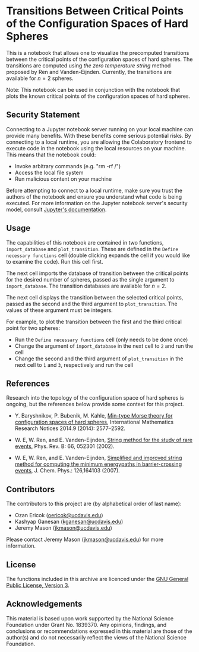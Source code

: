 # **Transitions Between Critical Points of the Configuration Spaces of Hard Spheres**

This is a notebook that allows one to visualize the precomputed transitions between the critical points of the configuration spaces of hard spheres. The transitions are computed using _the zero temperature string_ method proposed by Ren and Vanden-Eijnden. Currently, the transitions are available for $n=2$ spheres.

Note: This notebook can be used in conjunction with the notebook that plots the known critical points of the configuration spaces of hard spheres.

## **Security Statement**
Connecting to a Jupyter notebook server running on your local machine can provide many benefits. With these benefits come serious potential risks. By connecting to a local runtime, you are allowing the Colaboratory frontend to execute code in the notebook using the local resources on your machine. This means that the notebook could:

- Invoke arbitrary commands (e.g. "rm -rf /")
- Access the local file system
- Run malicious content on your machine

Before attempting to connect to a local runtime, make sure you trust the authors of the notebook and ensure you understand what code is being executed. For more information on the Jupyter notebook server's security model, consult [Jupyter's documentation](https://jupyter-notebook.readthedocs.io/en/stable/security.html).

## **Usage**
The capabilities of this notebook are contained in two functions, `import_database` and `plot_transition`. These are defined in the `Define necessary functions` cell (double clicking expands the cell if you would like to examine the code). Run this cell first.

The next cell imports the database of transition between the critical points for the desired number of spheres, passed as the single argument to `import_database`. The transition databases are available for $n=2$. 

The next cell displays the transition between the selected critical points, passed as the second and the third argument to `plot_transition`. The values of these argument must be integers.

For example, to plot the transition between the first and the third critical point for two spheres:
- Run the `Define necessary functions` cell (only needs to be done once)
- Change the argument of `import_database` in the next cell to `2` and run the cell 
- Change the second and the third argument of `plot_transition` in the next cell to `1` and `3`, respectively and  run the cell

## **References**
Research into the topology of the configuration space of hard spheres is ongoing, but the references below provide some context for this project.

- Y. Baryshnikov, P. Bubenik, M. Kahle, [Min-type Morse theory for configuration spaces of hard spheres](https://doi.org/10.1093/imrn/rnt012), International Mathematics Research Notices 2014.9 (2014): 2577–2592.

- W. E, W. Ren, and E. Vanden-Eijnden, [String method for the study of rare events](https://doi.org/10.1103/PhysRevB.66.052301), Phys. Rev. B: 66, 052301 (2002).

- W. E, W. Ren, and E. Vanden-Eijnden, [Simplified and improved string method for computing the minimum energypaths in barrier-crossing events](https://doi.org/10.1063/1.2720838), J. Chem. Phys.: 126,164103 (2007). 


## **Contributors**
The contributors to this project are (by alphabetical order of last name):

- Ozan Ericok (oericok@ucdavis.edu)
- Kashyap Ganesan (kganesan@ucdavis.edu)
- Jeremy Mason (jkmason@ucdavis.edu)

Please contact Jeremy Mason (jkmason@ucdavis.edu) for more information.

## **License**
The functions included in this archive are licenced under the [GNU General
Public License, Version 3](https://www.gnu.org/licenses/gpl-3.0.en.html).

## **Acknowledgements**
This material is based upon work supported by the National Science Foundation under Grant No. 1839370. Any opinions, findings, and conclusions or recommendations expressed in this material are those of the author(s) and do not necessarily reflect the views of the National Science Foundation.
